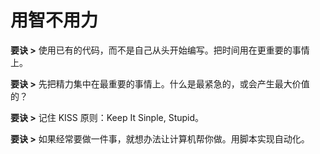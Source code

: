 # 用智不用力

**要诀 >** 使用已有的代码，而不是自己从头开始编写。把时间用在更重要的事情上。

**要诀 >** 先把精力集中在最重要的事情上。什么是最紧急的，或会产生最大价值的？

**要诀 >** 记住 KISS 原则：Keep It Sinple, Stupid。

**要诀 >** 如果经常要做一件事，就想办法让计算机帮你做。用脚本实现自动化。
